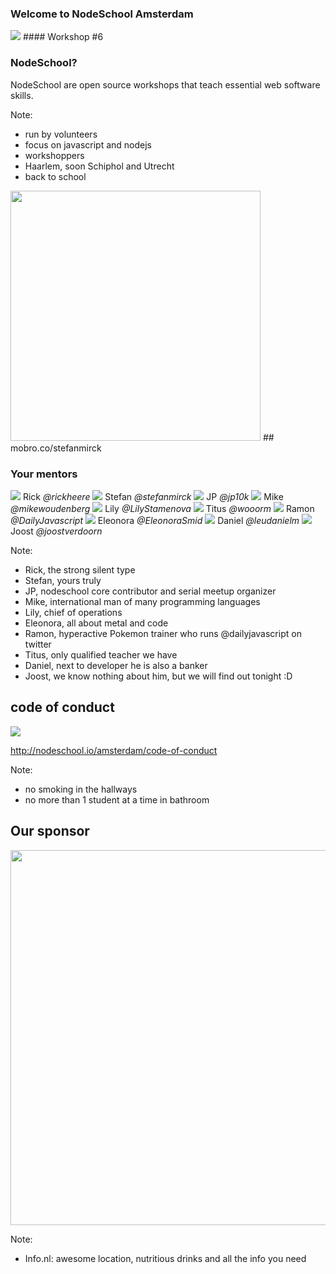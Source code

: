 ### Welcome to NodeSchool Amsterdam
<img src="images/nodeschool-logo.png" style="border: 0; box-shadow: none; ">
#### Workshop #6


### NodeSchool?

NodeSchool are open source workshops that teach essential web software skills.

Note:
- run by volunteers
- focus on javascript and nodejs
- workshoppers
- Haarlem, soon Schiphol and Utrecht
- back to school


<img src="images/stefan.jpg" style="width: 400px; border: 0; box-shadow: none; ">
## mobro.co/stefanmirck


### Your mentors

<div class="hosts">
	<a class="host">
		<img src="https://avatars1.githubusercontent.com/u/803178?v=3&s=400">
		<span>Rick</span>
		<i class="twitter">@rickheere</i>
	</a>
	<a class="host">
		<img src="https://avatars2.githubusercontent.com/u/3287987?v=3&s=400">
		<span>Stefan</span>
		<i class="twitter">@stefanmirck</i>
	</a>
	<a class="host">
		<img src="https://pbs.twimg.com/profile_images/774375648211169281/4eLwzJzE.jpg">
		<span>JP</span>
		<i class="twitter">@jp10k</i>
	</a>
	<a class="host">
		<img src="https://avatars2.githubusercontent.com/u/5583336?v=3&s=460">
		<span>Mike</span>
		<i class="twitter">@mikewoudenberg</i>
	</a>
	<a class="host">
		<img src="https://avatars1.githubusercontent.com/u/13063149?v=3&s=460">
		<span>Lily</span>
		<i class="twitter">@LilyStamenova</i>
	</a>
	<a class="host">
		<img src="https://pbs.twimg.com/profile_images/639138064296755200/eFvZaoTe.png">
		<span>Titus</span>
		<i class="twitter">@wooorm</i>
	</a>
	<a class="host">
		<img src="images/ramon.jpeg">
		<span>Ramon</span>
		<i class="twitter">@DailyJavascript</i>
	</a>
	<a class="host">
		<img src="https://pbs.twimg.com/profile_images/701967658850394112/p9_RuFVp.jpg">
		<span>Eleonora</span>
		<i class="twitter">@EleonoraSmid</i>
	</a>
	<a class="host">
		<img src="images/daniel-leu.jpeg">
		<span>Daniel</span>
		<i class="twitter">@leudanielm</i>
	</a>
	<a class="host">
		<img src="https://pbs.twimg.com/profile_images/603639073421434880/4i5u9cJW.jpg">
		<span>Joost</span>
		<i class="twitter">@joostverdoorn</i>
	</a>
</div>

Note:
- Rick, the strong silent type
- Stefan, yours truly
- JP, nodeschool core contributor and serial meetup organizer
- Mike, international man of many programming languages
- Lily, chief of operations
- Eleonora, all about metal and code
- Ramon, hyperactive Pokemon trainer who runs @dailyjavascript on twitter
- Titus, only qualified teacher we have
- Daniel, next to developer he is also a banker
- Joost, we know nothing about him, but we will find out tonight :D


## code of conduct

<img src="images/excellent.jpg"><!-- .element: class="fragment"  -->

http://nodeschool.io/amsterdam/code-of-conduct <!-- .element: class="fragment"  -->

Note:
- no smoking in the hallways
- no more than 1 student at a time in bathroom


## Our sponsor


<img src="images/info.nl.png" width="600" class="logo">

Note:
- Info.nl: awesome location, nutritious drinks and all the info you need
